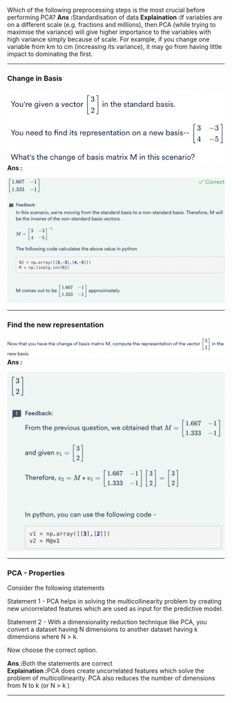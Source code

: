 <p>Which of the following preprocessing steps is the most crucial before performing PCA?
<b>Ans :</b>Standardisation of data
<b>Explaination :</b>If variables are on a different scale (e.g. fractions and millions), then PCA (while trying to maximise the variance) will give higher importance to the variables with high variance simply because of scale. For example, if you change one variable from km to cm (increasing its variance), it may go from having little impact to dominating the first.
<hr>


<h3>Change in Basis</h3>

![Alt text](images/change-in-basis.png)
<b>Ans :</b>

![Alt text](images/change-in-basis-ans.png)
<hr>

<h3>Find the new representation</h3>

![Alt text](images/repr.png)
<b>Ans :</b>

![Alt text](images/repr-ans.png)
<hr>

<h3>PCA - Properties</h3>
<p>Consider the following statements<br>

Statement 1 - PCA helps in solving the multicollinearity problem by creating new uncorrelated features which are used as input for the predictive model.<br>

Statement 2 - With a dimensionality reduction technique like PCA, you convert a dataset having N dimensions to another dataset having k dimensions where N > k.<br>

Now choose the correct option.<br>
</p>
<b>Ans :</b>Both the statements are correct<br>
<b>Explaination :</b>PCA does create uncorrelated features which solve the problem of multicollinearity. PCA also reduces the number of dimensions from N to k (or N > k )
<hr>